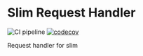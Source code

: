 # Slim Request Handler

![CI pipeline](https://github.com/szemul/slim-request-handler/actions/workflows/php.yml/badge.svg)
[![codecov](https://codecov.io/gh/szemul/slim-request-handler/branch/main/graph/badge.svg?token=73KG56KHAV)](https://codecov.io/gh/szemul/slim-request-handler)

Request handler for slim
